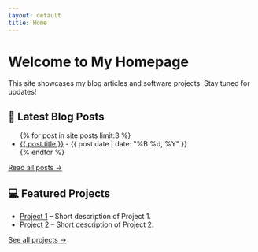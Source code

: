```yaml
---
layout: default
title: Home
---
```


# Welcome to My Homepage

This site showcases my blog articles and software projects. Stay tuned for updates!

## 📝 Latest Blog Posts

<ul>
  {% for post in site.posts limit:3 %}
    <li><a href="{{ post.url }}">{{ post.title }}</a> - {{ post.date | date: "%B %d, %Y" }}</li>
  {% endfor %}
</ul>
<p><a href="/blog">Read all posts →</a></p>

## 💻 Featured Projects

<ul>
  <li><a href="https://github.com/realjariolehtonen/project1">Project 1</a> – Short description of Project 1.</li>
  <li><a href="https://github.com/realjariolehtonen/project2">Project 2</a> – Short description of Project 2.</li>
</ul>
<p><a href="/projects">See all projects →</a></p>
